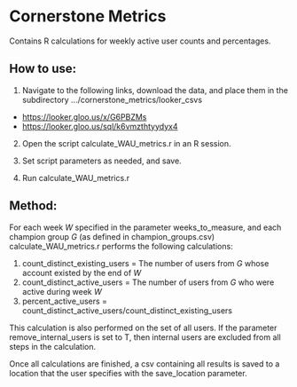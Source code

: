 # Cornerstone Metrics
Contains R calculations for weekly active user counts and percentages. 
## How to use:

1. Navigate to the following links, download the data, and place them in the subdirectory .../cornerstone\_metrics/looker\_csvs

  * https://looker.gloo.us/x/G6PBZMs
  * https://looker.gloo.us/sql/k6vmzthtyydyx4

2. Open the script calculate\_WAU\_metrics.r in an R session.

3. Set script parameters as needed, and save.

4. Run calculate\_WAU\_metrics.r

## Method:

For each week *W* specified in the parameter weeks\_to\_measure, and each champion group *G* (as defined in champion\_groups.csv)
calculate\_WAU\_metrics.r performs the following calculations:

1. count\_distinct\_existing\_users = The number of users from *G* whose account existed by the end of *W*
2. count\_distinct\_active\_users = The number of users from *G* who were active during week *W*
3. percent\_active\_users =  count\_distinct\_active\_users/count\_distinct\_existing\_users

This calculation is also performed on the set of all users. If the parameter remove\_internal\_users is set to T, then internal users are excluded
from all steps in the calculation.

Once all calculations are finished, a csv containing all results is saved to a location 
that the user specifies with the save\_location parameter.
